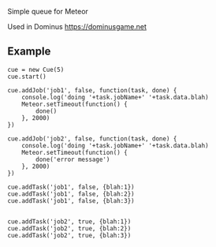 Simple queue for Meteor

Used in Dominus https://dominusgame.net

Example
---

    cue = new Cue(5)
    cue.start()

    cue.addJob('job1', false, function(task, done) {
        console.log('doing '+task.jobName+' '+task.data.blah)
        Meteor.setTimeout(function() {
            done()
        }, 2000)
    })

    cue.addJob('job2', false, function(task, done) {
        console.log('doing '+task.jobName+' '+task.data.blah)
        Meteor.setTimeout(function() {
            done('error message')
        }, 2000)
    })

    cue.addTask('job1', false, {blah:1})
    cue.addTask('job1', false, {blah:2})
    cue.addTask('job1', false, {blah:3})


    cue.addTask('job2', true, {blah:1})
    cue.addTask('job2', true, {blah:2})
    cue.addTask('job2', true, {blah:3})
